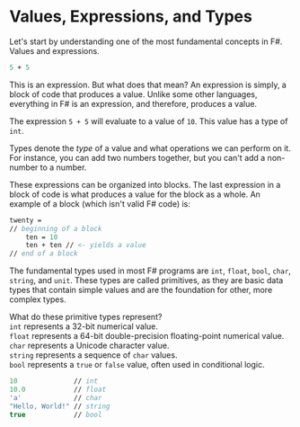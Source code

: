 # Values, Expressions, and Types

Let's start by understanding one of the most fundamental concepts in F#. Values and expressions.

```fsharp
5 + 5
```

This is an expression. But what does that mean?
An expression is simply, a block of code that produces a value.
Unlike some other languages, everything in F# is an expression, and therefore, produces a value.

The expression `5 + 5` will evaluate to a value of `10`.
This value has a type of `int`. 

Types denote the _type_ of a value and what operations we can perform on it.
For instance, you can add two numbers together, but you can't add a non-number to a number.

These expressions can be organized into blocks. The last expression in a block of code is what produces a value for the block as a whole. An example of a block (which isn't valid F# code) is:

```fsharp
twenty =
// beginning of a block
    ten = 10
    ten + ten // <- yields a value
// end of a block
```

The fundamental types used in most F# programs are `int`, `float`, `bool`, `char`, `string`, and `unit`.
These types are called primitives, as they are basic data types that contain simple values and are the foundation for other, more complex types.

What do these primitive types represent?  
`int` represents a 32-bit numerical value.  
`float` represents a 64-bit double-precision floating-point numerical value.  
`char` represents a Unicode character value.  
`string` represents a sequence of `char` values.  
`bool` represents a `true` or `false` value, often used in conditional logic.

```fsharp
10              // int
10.0            // float
'a'             // char
"Hello, World!" // string
true            // bool
```